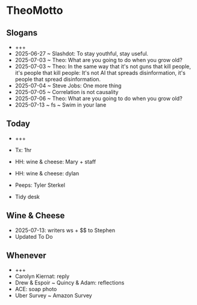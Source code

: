 # TheoMotto

## Slogans

* +++
* 2025-06-27 ~ Slashdot: To stay youthful, stay useful.
* 2025-07-03 ~ Theo: What are you going to do when you grow old?
* 2025-07-03 ~ Theo: In the same way that it's not guns that kill people, it's people that kill people: It's not AI that spreads disinformation, it's people that spread disinformation.
* 2025-07-04 ~ Steve Jobs: One more thing
* 2025-07-05 ~ Correlation is not causality
* 2025-07-06 ~ Theo: What are you going to do when you grow old?
* 2025-07-13 ~ fs ~ Swim in your lane

## Today

* +++

* Tx: 1hr
* HH: wine & cheese: Mary + staff
* HH: wine & cheese: dylan
* Peeps: Tyler Sterkel
* Tidy desk

## Wine & Cheese

* 2025-07-13: writers ws + $$ to Stephen
* Updated To Do

## Whenever

* +++
* Carolyn Kiernat: reply
* Drew & Espoir ~ Quincy & Adam: reflections
* ACE: soap photo
* Uber Survey ~ Amazon Survey
